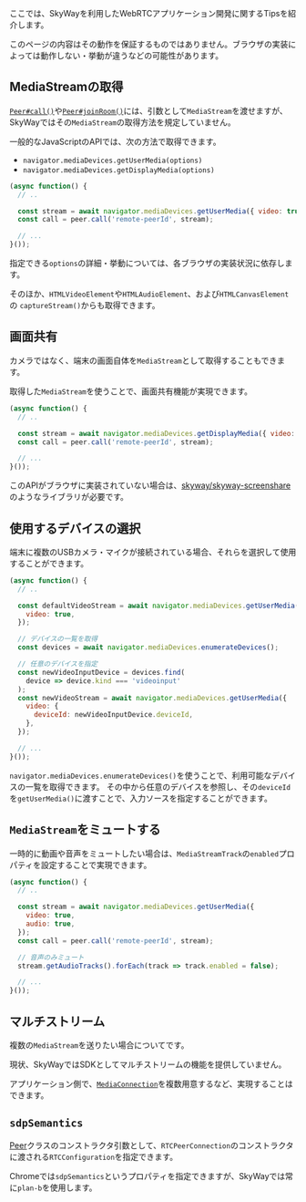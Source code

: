 ここでは、SkyWayを利用したWebRTCアプリケーション開発に関するTipsを紹介します。

このページの内容はその動作を保証するものではありません。ブラウザの実装によっては動作しない・挙動が違うなどの可能性があります。

## MediaStreamの取得

[`Peer#call()`](../peer#callpeerid-stream-options)や[`Peer#joinRoom()`](../peer#joinroomroomname-roomoptions)には、引数として`MediaStream`を渡せますが、SkyWayではその`MediaStream`の取得方法を規定していません。

一般的なJavaScriptのAPIでは、次の方法で取得できます。

- `navigator.mediaDevices.getUserMedia(options)`
- `navigator.mediaDevices.getDisplayMedia(options)`

```js
(async function() {
  // ..

  const stream = await navigator.mediaDevices.getUserMedia({ video: true });
  const call = peer.call('remote-peerId', stream);

  // ...
}());
```

指定できる`options`の詳細・挙動については、各ブラウザの実装状況に依存します。

そのほか、`HTMLVideoElement`や`HTMLAudioElement`、および`HTMLCanvasElement`の
`captureStream()`からも取得できます。

## 画面共有

カメラではなく、端末の画面自体を`MediaStream`として取得することもできます。

取得した`MediaStream`を使うことで、画面共有機能が実現できます。

```js
(async function() {
  // ..

  const stream = await navigator.mediaDevices.getDisplayMedia({ video: true });
  const call = peer.call('remote-peerId', stream);

  // ...
}());
```

このAPIがブラウザに実装されていない場合は、[skyway/skyway-screenshare](https://github.com/skyway/skyway-screenshare)のようなライブラリが必要です。

## 使用するデバイスの選択

端末に複数のUSBカメラ・マイクが接続されている場合、それらを選択して使用することができます。

```js
(async function() {
  // ..

  const defaultVideoStream = await navigator.mediaDevices.getUserMedia({
    video: true,
  });

  // デバイスの一覧を取得
  const devices = await navigator.mediaDevices.enumerateDevices();

  // 任意のデバイスを指定
  const newVideoInputDevice = devices.find(
    device => device.kind === 'videoinput'
  );
  const newVideoStream = await navigator.mediaDevices.getUserMedia({
    video: {
      deviceId: newVideoInputDevice.deviceId,
    },
  });

  // ...
}());
```

`navigator.mediaDevices.enumerateDevices()`を使うことで、利用可能なデバイスの一覧を取得できます。
その中から任意のデバイスを参照し、その`deviceId`を`getUserMedia()`に渡すことで、入力ソースを指定することができます。

## `MediaStream`をミュートする

一時的に動画や音声をミュートしたい場合は、`MediaStreamTrack`の`enabled`プロパティを設定することで実現できます。

```js
(async function() {
  // ..

  const stream = await navigator.mediaDevices.getUserMedia({
    video: true,
    audio: true,
  });
  const call = peer.call('remote-peerId', stream);

  // 音声のみミュート
  stream.getAudioTracks().forEach(track => track.enabled = false);

  // ...
}());
```

## マルチストリーム

複数の`MediaStream`を送りたい場合についてです。

現状、SkyWayではSDKとしてマルチストリームの機能を提供していません。

アプリケーション側で、[`MediaConnection`](../mediaconnection)を複数用意するなど、実現することはできます。

## `sdpSemantics`

[Peer](../peer/#options-object)クラスのコンストラクタ引数として、`RTCPeerConnection`のコンストラクタに渡される`RTCConfiguration`を指定できます。

Chromeでは`sdpSemantics`というプロパティを指定できますが、SkyWayでは常に`plan-b`を使用します。
